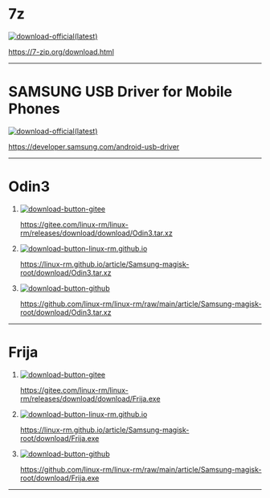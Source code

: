 # 7z

[![download-official(latest)](https://img.shields.io/badge/download-official_latest-green)](https://7-zip.org/download.html)

https://7-zip.org/download.html

---

# SAMSUNG USB Driver for Mobile Phones

[![download-official(latest)](https://img.shields.io/badge/download-official_latest-green)](https://developer.samsung.com/android-usb-driver)

https://developer.samsung.com/android-usb-driver

---

# Odin3

1. [![download-button-gitee](https://img.shields.io/badge/download-gitee-red)](https://gitee.com/linux-rm/linux-rm/releases/download/download/Odin3.tar.xz)

	https://gitee.com/linux-rm/linux-rm/releases/download/download/Odin3.tar.xz

2. [![download-button-linux-rm.github.io](https://img.shields.io/badge/download-linux--rm.github.io-black)](https://linux-rm.github.io/article/Samsung-magisk-root/download/Odin3.tar.xz)

	https://linux-rm.github.io/article/Samsung-magisk-root/download/Odin3.tar.xz

3. [![download-button-github](https://img.shields.io/badge/download-github-black)](https://github.com/linux-rm/linux-rm/raw/main/article/Samsung-magisk-root/download/Odin3.tar.xz)

	https://github.com/linux-rm/linux-rm/raw/main/article/Samsung-magisk-root/download/Odin3.tar.xz


---

# Frija

1. [![download-button-gitee](https://img.shields.io/badge/download-gitee-red)](https://gitee.com/linux-rm/linux-rm/releases/download/download/Frija.exe)

	https://gitee.com/linux-rm/linux-rm/releases/download/download/Frija.exe

2. [![download-button-linux-rm.github.io](https://img.shields.io/badge/download-linux--rm.github.io-black)](https://linux-rm.github.io/article/Samsung-magisk-root/download/Frija.exe)

	https://linux-rm.github.io/article/Samsung-magisk-root/download/Frija.exe


3. [![download-button-github](https://img.shields.io/badge/download-github-black)](https://github.com/linux-rm/linux-rm/raw/main/article/Samsung-magisk-root/download/Frija.exe)

	https://github.com/linux-rm/linux-rm/raw/main/article/Samsung-magisk-root/download/Frija.exe

---

